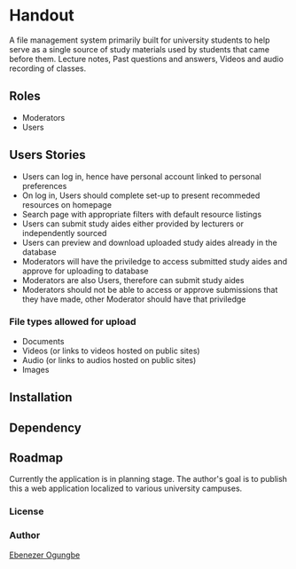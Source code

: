 # Handout

A file management system primarily built for university students to help serve as a single source of study materials used by students that came before them. Lecture notes, Past questions and answers, Videos and audio recording of classes.

## Roles

- Moderators
- Users

## Users Stories

- Users can log in, hence have personal account linked to personal preferences
- On log in, Users should complete set-up to present recommeded resources on homepage
- Search page with appropriate filters with default resource listings
- Users can submit study aides either provided by lecturers or independently sourced
- Users can preview and download uploaded study aides already in the database
- Moderators will have the priviledge to access submitted study aides and approve for uploading to database
- Moderators are also Users, therefore can submit study aides
- Moderators should not be able to access or approve submissions that they have made, other Moderator should have that priviledge

### File types allowed for upload

- Documents
- Videos (or links to videos hosted on public sites)
- Audio (or links to audios hosted on public sites)
- Images

## Installation

## Dependency

## Roadmap

Currently the application is in planning stage.
The author's goal is to publish this a web application localized to various university campuses.

### License

### Author

[Ebenezer Ogungbe]("https://github.com/eb-kneezer")
